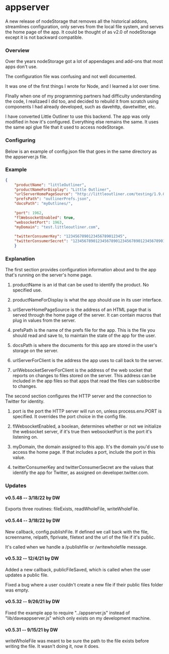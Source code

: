 # appserver

A new release of nodeStorage that removes all the historical addons, streamlines configuration, only serves from the local file system, and serves the home page of the app. It could be thought of as v2.0 of nodeStorage except it is not backward compatible. 

### Overview

Over the years nodeStorage got a lot of appendages and add-ons that most apps don't use. 

The configuration file was confusing and not well documented.

It was one of the first things I wrote for Node, and I learned a lot over time.

FInally when one of my programming partners had difficulty understanding the code, I realizaed I did too, and decided to rebuild it from scratch using components I had already developed, such as davehttp, davetwitter, etc. 

I have converted Little Outliner to use this backend. The app was only modified in how it's configured. Everything else remains the same. It uses the same api glue file that it used to access nodeStorage. 

### Configuring

Below is an example of config.json file that goes in the same directory as the appserver.js file.

### Example

```json{	"productName": "littleOutliner",	"productNameForDisplay": "Little Outliner",	"urlServerHomePageSource": "http://littleoutliner.com/testing/1.9.0/index.html",	"prefsPath": "outlinerPrefs.json",	"docsPath": "myOutlines/",		"port": 1962,	"flWebsocketEnabled": true,	"websocketPort": 1963,	"myDomain": "test.littleoutliner.com",		"twitterConsumerKey": "1234567890123456789012345",	"twitterConsumerSecret": "12345678901234567890123456789012345678901234567890"	}```

### Explanation

The first section provides configuration information about and to the app that's running on the server's home page.  

1. productName is an id that can be used to identify the product. No specified use.

2. productNameForDisplay is what the app should use in its user interface.

3. urlServerHomePageSource is the address of an HTML page that is served through the home page of the server. It can contain macros that plug in values from the server. 

4. prefsPath is the name of the prefs file for the app. This is the file you should read and save to, to maintain the state of the app for the user. 

5. docsPath is where the documents for this app are stored in the user's storage on the server.

6. urlServerForClient is the address the app uses to call back to the server. 

7. urlWebsocketServerForClient is the address of the web socket that reports on changes to files stored on the server. This address can be included in the app files so that apps that read the files can subbscribe to changes. 

The second section configures the HTTP server and the connection to Twitter for identity. 

1. port is the port the HTTP server will run on, unless process.env.PORT is specified. It overrides the port choice in the config file.

2. flWebsocketEnabled, a boolean, determines whether or not we initialize the websocket server, if it's true then websocketPort is the port it's listening on. 

3. myDomain, the domain assigned to this app. It's the domain you'd use to access the home page. If that includes a port, include the port in this value.

4. twitterConsumerKey and twitterConsumerSecret are the values that identify the app for Twitter, as assigned on developer.twitter.com. 

### Updates

#### v0.5.48 -- 3/18/22 by DW

Exports three routines: fileExists, readWholeFile, writeWholeFile.

#### v0.5.44 -- 3/18/22 by DW

New callback, config.publishFile. If defined we call back with the file, screenname, relpath, flprivate, filetext and the url of the file if it's public.

It's called when we handle a /publishfile or /writewholefile message.

#### v0.5.32 -- 12/4/21 by DW

Added a new callback, publicFileSaved, which is called when the user updates a public file. 

Fixed a bug where a user couldn't create a new file if their public files folder was empty. 

#### v0.5.32 -- 9/26/21 by DW

Fixed the example app to require "../appserver.js" instead of "lib/daveappserver.js" which only exists on my development machine. 

#### v0.5.31 -- 9/15/21 by DW

writeWholeFile was meant to be sure the path to the file exists before writing the file. It wasn't doing it, now it does. 

